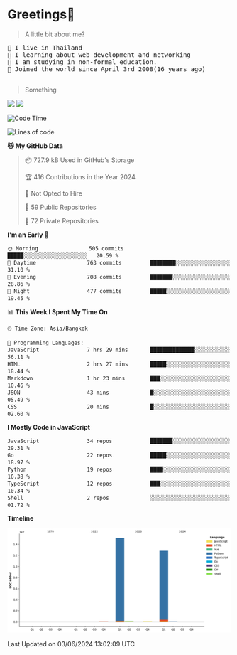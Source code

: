 <h1>Greetings👋</h1>

> A little bit about me?
<pre>
📍 I live in Thailand
💽 I learning about web development and networking
📝 I am studying in non-formal education.
🍰 Joined the world since April 3rd 2008(16 years ago)

</pre>

> Something
<img src="https://github-readme-stats-eight-theta.vercel.app/api?username=bluestar-b&show_icons=true&theme=tokyonight&include_all_commits=true&count_private=true" />

<img src="https://github-readme-stats.vercel.app/api/top-langs/?username=bluestar-b&theme=tokyonight&include_all_commits=true&layout=compact&langs_count=10&border_radius=8" />

<!--START_SECTION:waka-->
![Code Time](http://img.shields.io/badge/Code%20Time-29%20hrs%2016%20mins-blue)

![Lines of code](https://img.shields.io/badge/From%20Hello%20World%20I%27ve%20Written-28.2%20million%20lines%20of%20code-blue)

**🐱 My GitHub Data** 

> 📦 727.9 kB Used in GitHub's Storage 
 > 
> 🏆 416 Contributions in the Year 2024
 > 
> 🚫 Not Opted to Hire
 > 
> 📜 59 Public Repositories 
 > 
> 🔑 72 Private Repositories 
 > 
**I'm an Early 🐤** 

```text
🌞 Morning                505 commits         █████░░░░░░░░░░░░░░░░░░░░   20.59 % 
🌆 Daytime                763 commits         ████████░░░░░░░░░░░░░░░░░   31.10 % 
🌃 Evening                708 commits         ███████░░░░░░░░░░░░░░░░░░   28.86 % 
🌙 Night                  477 commits         █████░░░░░░░░░░░░░░░░░░░░   19.45 % 
```


📊 **This Week I Spent My Time On** 

```text
🕑︎ Time Zone: Asia/Bangkok

💬 Programming Languages: 
JavaScript               7 hrs 29 mins       ██████████████░░░░░░░░░░░   56.11 % 
HTML                     2 hrs 27 mins       █████░░░░░░░░░░░░░░░░░░░░   18.44 % 
Markdown                 1 hr 23 mins        ███░░░░░░░░░░░░░░░░░░░░░░   10.46 % 
JSON                     43 mins             █░░░░░░░░░░░░░░░░░░░░░░░░   05.49 % 
CSS                      20 mins             █░░░░░░░░░░░░░░░░░░░░░░░░   02.60 % 
```

**I Mostly Code in JavaScript** 

```text
JavaScript               34 repos            ███████░░░░░░░░░░░░░░░░░░   29.31 % 
Go                       22 repos            █████░░░░░░░░░░░░░░░░░░░░   18.97 % 
Python                   19 repos            ████░░░░░░░░░░░░░░░░░░░░░   16.38 % 
TypeScript               12 repos            ███░░░░░░░░░░░░░░░░░░░░░░   10.34 % 
Shell                    2 repos             ░░░░░░░░░░░░░░░░░░░░░░░░░   01.72 % 
```



**Timeline**

![Lines of Code chart](https://raw.githubusercontent.com/bluestar-b/bluestar-b/main/assets/bar_graph.png)


 Last Updated on 03/06/2024 13:02:09 UTC
<!--END_SECTION:waka-->
